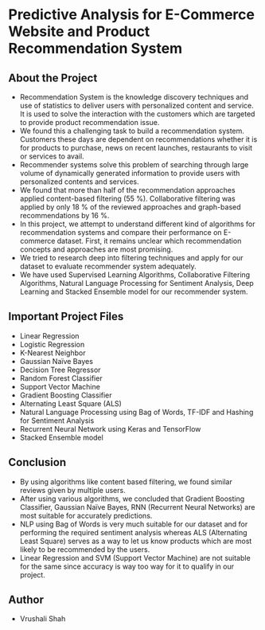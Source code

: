 # Predictive Analysis for E-Commerce Website and Product Recommendation System


## About the Project
- Recommendation System is the knowledge discovery techniques and use of statistics to deliver users with personalized content and service. It is used to solve the interaction with the customers which are targeted to provide product recommendation issue. 
- We found this a challenging task to build a recommendation system. Customers these days are dependent on recommendations whether it is for products to purchase, news on recent launches, restaurants to visit or services to avail. 
- Recommender systems solve this problem of searching through large volume of dynamically generated information to provide users with personalized contents and services. 
- We found that more than half of the recommendation approaches applied content-based filtering (55 %). Collaborative filtering was applied by only 18 % of the reviewed approaches and graph-based recommendations by 16 %. 
- In this project, we attempt to understand different kind of algorithms for recommendation systems and compare their performance on E-commerce dataset. First, it remains unclear which recommendation concepts and approaches are most promising. 
- We tried to research deep into filtering techniques and apply for our dataset to evaluate recommender system adequately. 
- We have used Supervised Learning Algorithms, Collaborative Filtering Algorithms, Natural Language Processing for Sentiment Analysis, Deep Learning and Stacked Ensemble model for our recommender system. 
  
  
## Important Project Files
- Linear Regression
- Logistic Regression
- K-Nearest Neighbor
- Gaussian Naïve Bayes
- Decision Tree Regressor 
- Random Forest Classifier 
- Support Vector Machine 
- Gradient Boosting Classifier
- Alternating Least Square (ALS)
- Natural Language Processing using Bag of Words, TF-IDF and Hashing for Sentiment Analysis
- Recurrent Neural Network using Keras and TensorFlow 
- Stacked Ensemble model


## Conclusion
- By using algorithms like content based filtering, we found similar reviews given by multiple users. 
- After using various algorithms, we concluded that Gradient Boosting Classifier, Gaussian Naïve Bayes, RNN (Recurrent Neural Networks) are most suitable for accurately predictions. 
- NLP using Bag of Words is very much suitable for our dataset and for performing the required sentiment analysis whereas ALS (Alternating Least Square) serves as a way to let us know products which are most likely to be recommended by the users. 
- Linear Regression and SVM (Support Vector Machine) are not suitable for the same since accuracy is way too way for it to qualify in our project.
	   

## Author
- Vrushali Shah
